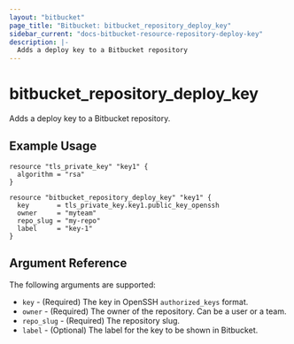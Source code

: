 ```yaml
---
layout: "bitbucket"
page_title: "Bitbucket: bitbucket_repository_deploy_key"
sidebar_current: "docs-bitbucket-resource-repository-deploy-key"
description: |-
  Adds a deploy key to a Bitbucket repository
---
```


# bitbucket\_repository\_deploy\_key

Adds a deploy key to a Bitbucket repository.

## Example Usage

```hcl-terraform
resource "tls_private_key" "key1" {
  algorithm = "rsa"
}

resource "bitbucket_repository_deploy_key" "key1" {
  key       = tls_private_key.key1.public_key_openssh
  owner     = "myteam"
  repo_slug = "my-repo"
  label     = "key-1"
}
```

## Argument Reference

The following arguments are supported:

* `key` - (Required) The key in OpenSSH `authorized_keys` format.
* `owner` - (Required) The owner of the repository. Can be a user or a team.
* `repo_slug` - (Required) The repository slug.
* `label` - (Optional) The label for the key to be shown in Bitbucket.
